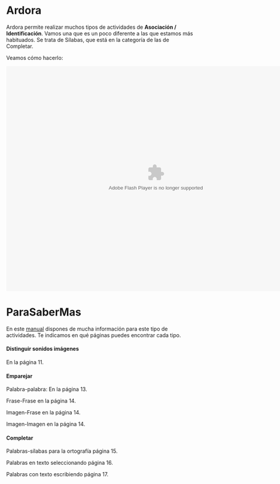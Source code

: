 
# Ardora

Ardora permite realizar muchos tipos de actividades de **Asociación / Identificación**. Vamos una que es un poco diferente a las que estamos más habituados. Se trata de Sílabas, que está en la categoría de las de Completar.

Veamos cómo hacerlo:

<object data="http://aularagon.catedu.es/materialesaularagon2013/herramelabor/tm3/ASOID_ardora.swf" height="600" type="application/x-shockwave-flash" width="800"><param name="src" value="http://aularagon.catedu.es/materialesaularagon2013/herramelabor/tm3/ASOID_ardora.swf"/></object>

# ParaSaberMas

En este [manual](http://catedu.es/materialesaularagon2013/herramelabor/mm3/Tutorial_Ardora.pdf) dispones de mucha información para este tipo de actividades. Te indicamos en qué páginas puedes encontrar cada tipo.

#### Distinguir sonidos imágenes

En la página 11.

#### Emparejar

Palabra-palabra: En la página 13.

Frase-Frase en la página 14.

Imagen-Frase en la página 14.

Imagen-Imagen en la página 14.

#### Completar

Palabras-sílabas para la ortografía página 15.

Palabras en texto seleccionando página 16.

Palabras con texto escribiendo página 17.

 

